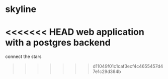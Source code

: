 # skyline
<<<<<<< HEAD
web application with a postgres backend
=======
connect the stars
>>>>>>> d11049f01c1caf3ecf4c4655457d47e1c29d364b
